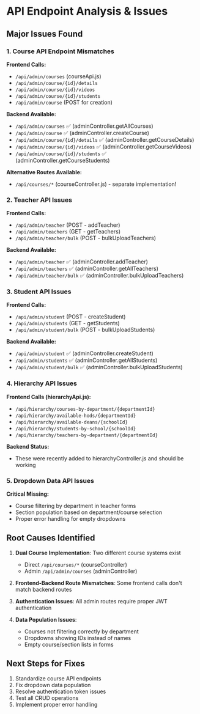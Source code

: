 # API Endpoint Analysis & Issues

## Major Issues Found

### 1. Course API Endpoint Mismatches

**Frontend Calls:**
- `/api/admin/courses` (courseApi.js)
- `/api/admin/course/{id}/details`
- `/api/admin/course/{id}/videos`
- `/api/admin/course/{id}/students`
- `/api/admin/course` (POST for creation)

**Backend Available:**
- `/api/admin/courses` ✅ (adminController.getAllCourses)
- `/api/admin/course` ✅ (adminController.createCourse) 
- `/api/admin/course/{id}/details` ✅ (adminController.getCourseDetails)
- `/api/admin/course/{id}/videos` ✅ (adminController.getCourseVideos) 
- `/api/admin/course/{id}/students` ✅ (adminController.getCourseStudents)

**Alternative Routes Available:**
- `/api/courses/*` (courseController.js) - separate implementation!

### 2. Teacher API Issues

**Frontend Calls:**
- `/api/admin/teacher` (POST - addTeacher)
- `/api/admin/teachers` (GET - getTeachers)
- `/api/admin/teacher/bulk` (POST - bulkUploadTeachers)

**Backend Available:**
- `/api/admin/teacher` ✅ (adminController.addTeacher)
- `/api/admin/teachers` ✅ (adminController.getAllTeachers)
- `/api/admin/teacher/bulk` ✅ (adminController.bulkUploadTeachers)

### 3. Student API Issues

**Frontend Calls:**
- `/api/admin/student` (POST - createStudent)
- `/api/admin/students` (GET - getStudents)
- `/api/admin/student/bulk` (POST - bulkUploadStudents)

**Backend Available:**
- `/api/admin/student` ✅ (adminController.createStudent)
- `/api/admin/students` ✅ (adminController.getAllStudents)
- `/api/admin/student/bulk` ✅ (adminController.bulkUploadStudents)

### 4. Hierarchy API Issues

**Frontend Calls (hierarchyApi.js):**
- `/api/hierarchy/courses-by-department/{departmentId}` 
- `/api/hierarchy/available-hods/{departmentId}`
- `/api/hierarchy/available-deans/{schoolId}`
- `/api/hierarchy/students-by-school/{schoolId}`
- `/api/hierarchy/teachers-by-department/{departmentId}`

**Backend Status:**
- These were recently added to hierarchyController.js and should be working

### 5. Dropdown Data API Issues

**Critical Missing:**
- Course filtering by department in teacher forms
- Section population based on department/course selection
- Proper error handling for empty dropdowns

## Root Causes Identified

1. **Dual Course Implementation**: Two different course systems exist
   - Direct `/api/courses/*` (courseController)
   - Admin `/api/admin/courses` (adminController)

2. **Frontend-Backend Route Mismatches**: Some frontend calls don't match backend routes

3. **Authentication Issues**: All admin routes require proper JWT authentication

4. **Data Population Issues**: 
   - Courses not filtering correctly by department
   - Dropdowns showing IDs instead of names
   - Empty course/section lists in forms

## Next Steps for Fixes

1. Standardize course API endpoints
2. Fix dropdown data population
3. Resolve authentication token issues
4. Test all CRUD operations
5. Implement proper error handling
